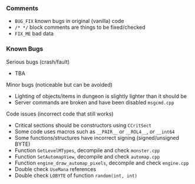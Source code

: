 ### Comments
- `BUG_FIX` known bugs in original (vanilla) code
- `/* */` block comments are things to be fixed/checked
- `FIX_ME` bad data

### Known Bugs
Serious bugs (crash/fault)
- TBA

Minor bugs (noticeable but can be avoided)
- Lighting of objects/items in dungeon is slightly lighter than it should be
- Server commands are broken and have been disabled `msgcmd.cpp`

Code issues (incorrect code that still works)
- Critical sections should be constructors using `CCritSect`
- Some code uses macros such as `__PAIR__` or `__ROL4__`, or `__int64`
- Some functions/structures have incorrect signing (signed/unsigned BYTE)
- Function `GetLevelMTypes`, decompile and check `monster.cpp`
- Function `SetAutomapView`, decompile and check `automap.cpp`
- Function `engine_draw_automap_pixels`, decompile and check `engine.cpp`
- Double check `UseMana` references
- Double check `LOBYTE` of function `random(int, int)`
